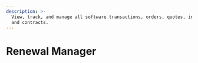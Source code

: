 ```yaml
---
description: >-
  View, track, and manage all software transactions, orders, quotes, invoices
  and contracts.
---
```


# Renewal Manager

